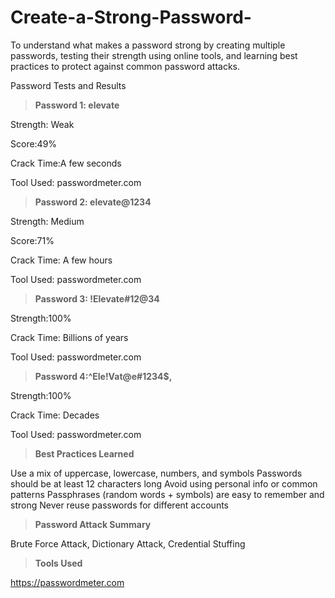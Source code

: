 # Create-a-Strong-Password-
To understand what makes a password strong by creating multiple passwords, testing their strength using online tools, and learning best practices to protect against common password attacks.

Password Tests and Results



>**Password 1: elevate**

Strength: Weak

Score:49%

Crack Time:A few seconds

Tool Used: passwordmeter.com



>**Password 2: elevate@1234**

Strength: Medium

Score:71%

Crack Time: A few hours

Tool Used: passwordmeter.com



>**Password 3: !Elevate#12@34**

Strength:100%

Crack Time: Billions of years

Tool Used: passwordmeter.com



>**Password 4:^Ele!Vat@e#1234$,**

Strength:100%

Crack Time: Decades

Tool Used: passwordmeter.com


>**Best Practices Learned**


Use a mix of uppercase, lowercase, numbers, and symbols
Passwords should be at least 12 characters long
Avoid using personal info or common patterns
Passphrases (random words + symbols) are easy to remember and strong
Never reuse passwords for different accounts

>**Password Attack Summary**


Brute Force Attack, Dictionary Attack, Credential Stuffing

>**Tools Used**


https://passwordmeter.com
